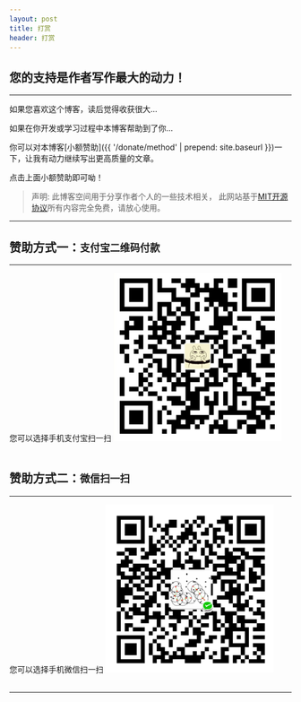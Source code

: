 ```yaml
---
layout: post
title: 打赏
header: 打赏
---
```


您的支持是作者写作最大的动力！
------------------------------
<hr>

如果您喜欢这个博客，读后觉得收获很大...

如果在你开发或学习过程中本博客帮助到了你...

你可以对本博客[小额赞助]({{ '/donate/method' | prepend: site.baseurl }})一下，让我有动力继续写出更高质量的文章。

点击上面小额赞助即可呦！


>声明: 此博客空间用于分享作者个人的一些技术相关， 此网站基于[MIT开源协议](https://github.com/luoyan35714/LessOrMore/blob/master/LICENSE)所有内容完全免费，请放心使用。

<hr>

赞助方式一：`支付宝二维码付款`
------------------------------

<hr>
您可以选择手机支付宝扫一扫

<img src="/styles/images/zhifubao.png" width = "300" height = "300" alt="支付宝二维码付款给 sinsa"/>

<br>
<br>

赞助方式二：`微信扫一扫`
------------------------------

<hr>
您可以选择手机微信扫一扫

<img src="/styles/images/weixin.png" width = "300" height = "300" alt="微信二维码付款给sinsa"/>

<br>
<br>

<hr>

